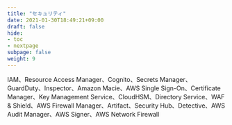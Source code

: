 ```yaml
---
title: "セキュリティ"
date: 2021-01-30T18:49:21+09:00
draft: false
hide:
- toc
- nextpage
subpage: false
weight: 9
---
```


IAM、Resource Access Manager、Cognito、Secrets Manager、GuardDuty、Inspector、Amazon Macie、AWS Single Sign-On、Certificate Manager、Key Management Service、CloudHSM、Directory Service、WAF & Shield、AWS Firewall Manager、Artifact、Security Hub、Detective、AWS Audit Manager、AWS Signer、AWS Network Firewall

<!--more-->